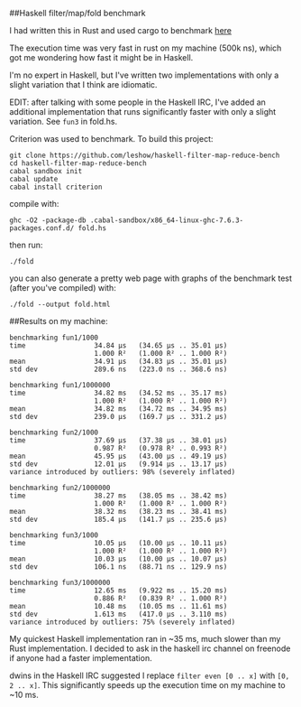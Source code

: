##Haskell filter/map/fold benchmark

I had written this in Rust and used cargo to benchmark [here](https://github.com/leshow/rust-filter-map-reduce-bench)

The execution time was very fast in rust on my machine (500k ns), which got me
wondering how fast it might be in Haskell.

I'm no expert in Haskell, but I've written two implementations with only a
slight variation that I think are idiomatic.

EDIT: after talking with some people in the Haskell IRC, I've added an additional
implementation that runs significantly faster with only a slight variation. See
`fun3` in fold.hs.

Criterion was used to benchmark. To build this project:

```
git clone https://github.com/leshow/haskell-filter-map-reduce-bench
cd haskell-filter-map-reduce-bench
cabal sandbox init
cabal update
cabal install criterion
```

compile with:
```
ghc -O2 -package-db .cabal-sandbox/x86_64-linux-ghc-7.6.3-packages.conf.d/ fold.hs
```

then run:
```
./fold
```

you can also generate a pretty web page with graphs of the benchmark test
(after you've compiled) with:

```
./fold --output fold.html
```

##Results
on my machine:
```
benchmarking fun1/1000
time                 34.84 μs   (34.65 μs .. 35.01 μs)
                     1.000 R²   (1.000 R² .. 1.000 R²)
mean                 34.91 μs   (34.83 μs .. 35.01 μs)
std dev              289.6 ns   (223.0 ns .. 368.6 ns)

benchmarking fun1/1000000
time                 34.82 ms   (34.52 ms .. 35.17 ms)
                     1.000 R²   (1.000 R² .. 1.000 R²)
mean                 34.82 ms   (34.72 ms .. 34.95 ms)
std dev              239.0 μs   (169.7 μs .. 331.2 μs)

benchmarking fun2/1000
time                 37.69 μs   (37.38 μs .. 38.01 μs)
                     0.987 R²   (0.978 R² .. 0.993 R²)
mean                 45.95 μs   (43.00 μs .. 49.19 μs)
std dev              12.01 μs   (9.914 μs .. 13.17 μs)
variance introduced by outliers: 98% (severely inflated)

benchmarking fun2/1000000
time                 38.27 ms   (38.05 ms .. 38.42 ms)
                     1.000 R²   (1.000 R² .. 1.000 R²)
mean                 38.32 ms   (38.23 ms .. 38.41 ms)
std dev              185.4 μs   (141.7 μs .. 235.6 μs)

benchmarking fun3/1000
time                 10.05 μs   (10.00 μs .. 10.11 μs)
                     1.000 R²   (1.000 R² .. 1.000 R²)
mean                 10.03 μs   (10.00 μs .. 10.07 μs)
std dev              106.1 ns   (88.71 ns .. 129.9 ns)

benchmarking fun3/1000000
time                 12.65 ms   (9.922 ms .. 15.20 ms)
                     0.886 R²   (0.839 R² .. 1.000 R²)
mean                 10.48 ms   (10.05 ms .. 11.61 ms)
std dev              1.613 ms   (417.0 μs .. 3.110 ms)
variance introduced by outliers: 75% (severely inflated)

```
My quickest Haskell implementation ran in ~35 ms, much slower than my Rust
implementation. I decided to ask in the haskell irc channel on freenode if
anyone had a faster implementation.

dwins in the Haskell IRC suggested I replace `filter even [0 .. x]` with
`[0, 2 .. x]`. This significantly speeds up the execution time on my machine to
~10 ms.
